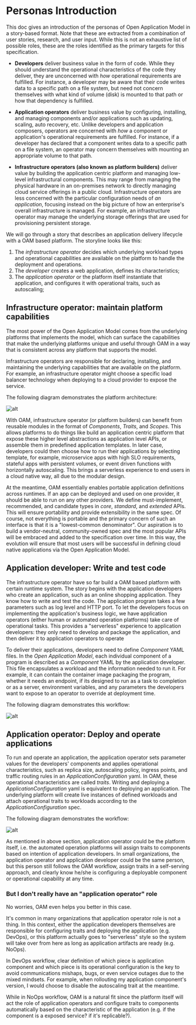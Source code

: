 # Personas Introduction

This doc gives an introduction of the personas of Open Application Model in a story-based format. Note that these are extracted from a combination of user stories, research, and user input. While this is not an exhaustive list of possible roles, these are the roles identified as the primary targets for this specification.

- __Developers__ deliver business value in the form of code. While they should understand the operational characteristics of the code they deliver, they are unconcerned with _how_ operational requirements are fulfilled. For instance, a developer may be aware that their code writes data to a specific path on a file system, but need not concern themselves with what kind of volume (disk) is mounted to that path or how that dependency is fulfilled.

- __Application operators__ deliver business value by configuring, installing, and managing components and/or applications such as updating, scaling, auto recovery, etc. Unlike developers and application composers, operators are concerned with _how_ a component or application's operational requirements are fulfilled. For instance, if a developer has declared that a component writes data to a specific path on a file system, an operator may concern themselves with mounting an appropriate volume to that path.

- __Infrastructure operators (also known as platform builders)__ deliver value by building the application centric platform and managing low-level infrastructural components. This may range from managing the physical hardware in an on-premises network to directly managing cloud service offerings in a public cloud. Infrastructure operators are less concerned with the particular configuration needs of _an application_, focusing instead on the big picture of how an enterprise's overall infrastructure is managed. For example, an infrastructure operator may manage the underlying storage offerings that are used for provisioning persistent storage.

We will go through a story that describes an application delivery lifecycle with a OAM based platform. The storyline looks like this:

1. The _infrastructure operator_ decides which underlying workload types and operational capabilities are available on the platform to handle the deployment and operations.
2. The _developer_ creates a web application, defines its characteristics;
3. The _application operator_ or the platform itself instantiate that application, and configures it with operational traits, such as autoscaling;

## Infrastructure operator: maintain platform capabilities

The most power of the Open Application Model comes from the underlying platforms that implements the model, which can surface the capabilities that make the underlying platforms unique and useful through OAM in a way that is consistent across any platform that supports the model.

Infrastructure operators are responsible for declaring, installing, and maintaining the underlying capabilities that are available on the platform. For example, an infrastructure operator might choose a specific load balancer technology when deploying to a cloud provider to expose the service.

The following diagram demonstrates the platform architecture:

![alt](./assets/platform_arch.png)

With OAM, infrastructure operator (or platform builders) can benefit from reusable modules in the format of _Components_, _Traits_, and _Scopes_. This allows platforms to do things like build an application centric platform that expose these higher level abstractions as application level APIs, or assemble them in predefined application templates. In later case, developers could then choose how to run their applications by selecting template, for example, microservice apps with high SLO requirements, stateful apps with persistent volumes, or event driven functions with horizontally autoscaling. This brings a serverless experience to end users in a cloud native way, all due to the modular design.

At the meantime, OAM essentially enables portable application definitions across runtimes. If an app can be deployed and used on one provider, it should be able to run on any other providers. We define must-implement, recommended, and candidate types in _core_, _standard_, and _extended_ APIs. This will ensure portability and provide extensibility in the same spec. Of course, not everything is portable and the primary concern of such an interface is that it is a "lowest-common denominator". Our aspiration is to build a vendor-neutral, community-owned spec and the most popular APIs will be embraced and added to the specification over time. In this way, the evolution will ensure that most users will be successful in defining cloud native applications via the Open Application Model.

## Application developer: Write and test code

The infrastructure operator have so far build a OAM based platform with certain runtime system. The story begins with the application developers who create an application, such as an online shopping application. They know how to write and test the code. The application program takes a few parameters such as log level and HTTP port. To let the developers focus on implementing the application's business logic, we have application operators (either human or automated operation platforms) take care of operational tasks. This provides a "serverless" experience to application developers: they only need to develop and package the application, and then deliver it to application operators to operate

To deliver their applications, developers need to define _Component_ YAML files. In the _Open Application Model_, each individual component of a program is described as a _Component_ YAML by the application developer. This file encapsulates a workload and the information needed to run it. For example, it can contain the container image packaging the program, whether it needs an endpoint, if its designed to run as a task to completion or as a server, environment variables, and any parameters the developers want to expose to an operator to override at deployment time. 

The following diagram demonstrates this workflow:

![alt](./assets/dev2ops.jpg)

## Application operator: Deploy and operate applications

To run and operate an application, the application operator sets parameter values for the developers' components and applies operational characteristics, such as replica size, autoscaling policy, ingress points, and traffic routing rules in an _ApplicationConfiguration_ yaml. In OAM, these operational characteristics are called _traits_. Writing and deploying a _ApplicationConfiguration_ yaml is equivalent to deploying an application. The underlying platform will create live instances of defined workloads and attach operational traits to workloads according to the _ApplicationConfiguration_ spec.

The following diagram demonstrates the workflow:

![alt](./assets/ops-deploy-app.jpg)

As mentioned in above section, application operator could be the platform itself, i.e. the automated operation platforms will assign traits to components based on intention of application developers. In small organizations, the application operator and application developer could be the same person, but this person still follows the OAM workflow, assign traits in a self-serving approach, and clearly know he/she is configuring a deployable component or operational capability at any time.

### But I don't really have an "application operator" role

No worries, OAM even helps you better in this case.

It's common in many organizations that application operator role is not a thing. In this context, either the application developers themselves are responsible for configuring traits and deploying the application (e.g. DevOps), or this platform actually goes to "serverless" style so the system will take over from here as long as application artifacts are ready (e.g. NoOps).

In DevOps workflow, clear definition of which piece is application component and which piece is its operational configuration is the key to avoid communications mishaps, bugs, or even service outages due to the mixed mindsets. For example, when rollouting my application component's version, I would choose to disable the autoscaling trait at the meantime.

While in NoOps workflow, OAM is a natural fit since the platform itself will act the role of application operators and configure traits to components automatically based on the characteristic of the application (e.g. if the component is a exposed service? if it's replicable?). 

